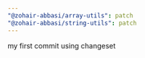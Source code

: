 ```yaml
---
"@zohair-abbasi/array-utils": patch
"@zohair-abbasi/string-utils": patch
---
```


my first commit using changeset
